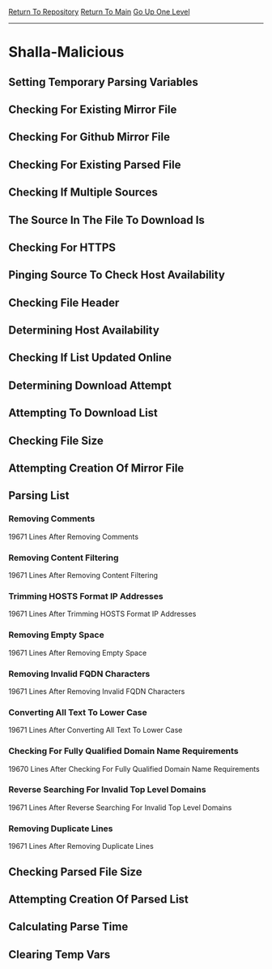 [Return To Repository](https://github.com/deathbybandaid/piholeparser/)
[Return To Main](https://github.com/deathbybandaid/piholeparser/blob/dev-nomerge/RecentRunLogs/Mainlog.md)
[Go Up One Level](https://github.com/deathbybandaid/piholeparser/blob/dev-nomerge/RecentRunLogs/TopLevelScripts/30-Processing-External-Blacklists.md)
____________________________________
# Shalla-Malicious
## Setting Temporary Parsing Variables
## Checking For Existing Mirror File
## Checking For Github Mirror File
## Checking For Existing Parsed File
## Checking If Multiple Sources
## The Source In The File To Download Is
## Checking For HTTPS
## Pinging Source To Check Host Availability
## Checking File Header
## Determining Host Availability
## Checking If List Updated Online
## Determining Download Attempt
## Attempting To Download List
## Checking File Size
## Attempting Creation Of Mirror File
## Parsing List
### Removing Comments
19671 Lines After Removing Comments
### Removing Content Filtering
19671 Lines After Removing Content Filtering
### Trimming HOSTS Format IP Addresses
19671 Lines After Trimming HOSTS Format IP Addresses
### Removing Empty Space
19671 Lines After Removing Empty Space
### Removing Invalid FQDN Characters
19671 Lines After Removing Invalid FQDN Characters
### Converting All Text To Lower Case
19671 Lines After Converting All Text To Lower Case
### Checking For Fully Qualified Domain Name Requirements
19670 Lines After Checking For Fully Qualified Domain Name Requirements
### Reverse Searching For Invalid Top Level Domains
19671 Lines After Reverse Searching For Invalid Top Level Domains
### Removing Duplicate Lines
19671 Lines After Removing Duplicate Lines
## Checking Parsed File Size
## Attempting Creation Of Parsed List
## Calculating Parse Time
## Clearing Temp Vars
